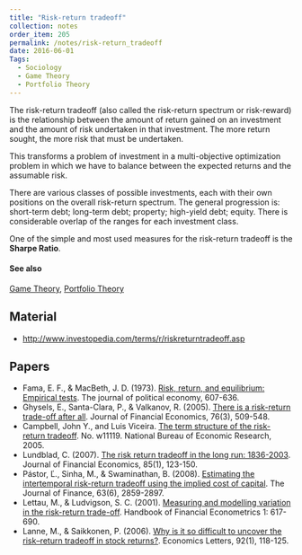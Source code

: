 ```yaml
---
title: "Risk-return tradeoff"
collection: notes
order_item: 205
permalink: /notes/risk-return_tradeoff
date: 2016-06-01
Tags:
  - Sociology
  - Game Theory
  - Portfolio Theory
---
```


The risk-return tradeoff (also called the risk-return spectrum or risk-reward) is the relationship between the amount of return gained on an investment and the amount of risk undertaken in that investment. The more return sought, the more risk that must be undertaken.

This transforms a problem of investment in a multi-objective optimization problem in which we have to balance between the expected returns and the assumable risk.

There are various classes of possible investments, each with their own positions on the overall risk-return spectrum. The general progression is: short-term debt; long-term debt; property; high-yield debt; equity. There is considerable overlap of the ranges for each investment class.

One of the simple and most used measures for the risk-return tradeoff is the **Sharpe Ratio**.


#### See also
[Game Theory](/notes/game_theory), [Portfolio Theory](/notes/portfolio_theory)


## Material
* http://www.investopedia.com/terms/r/riskreturntradeoff.asp


## Papers
* Fama, E. F., & MacBeth, J. D. (1973). [Risk, return, and equilibrium: Empirical tests](http://www.eco.sdu.edu.cn/jrtzx/uploadfile/pdf/empiricalfinance/01.pdf). The journal of political economy, 607-636.
* Ghysels, E., Santa-Clara, P., & Valkanov, R. (2005). [There is a risk-return trade-off after all](https://www.researchgate.net/profile/Pedro_Santa-Clara/publication/5004752_There_is_a_Risk-Return_Tradeoff_After_All/links/00b7d5200ccc72c648000000.pdf). Journal of Financial Economics, 76(3), 509-548.
* Campbell, John Y., and Luis Viceira. [The term structure of the risk-return tradeoff](http://scholar.harvard.edu/files/campbell/files/cv_termstructure_riskreturn.pdf). No. w11119. National Bureau of Economic Research, 2005.
* Lundblad, C. (2007). [The risk return tradeoff in the long run: 1836-2003](http://down.cenet.org.cn/upfile/36/200811711430178.pdf). Journal of Financial Economics, 85(1), 123-150.
* Pástor, Ľ., Sinha, M., & Swaminathan, B. (2008). [Estimating the intertemporal risk-return tradeoff using the implied cost of capital](http://citeseerx.ist.psu.edu/viewdoc/download?doi=10.1.1.445.1320&rep=rep1&type=pdf). The Journal of Finance, 63(6), 2859-2897.
* Lettau, M., & Ludvigson, S. C. (2001). [Measuring and modelling variation in the risk-return trade-off](http://faculty.haas.berkeley.edu/lettau/papers/handbook.pdf). Handbook of Financial Econometrics 1: 617-690.
* Lanne, M., & Saikkonen, P. (2006). [Why is it so difficult to uncover the risk–return tradeoff in stock returns?](https://www.researchgate.net/profile/Markku_Lanne/publication/222543318_Why_is_it_so_difficult_to_uncover_the_riskreturn_tradeoff_in_stock_returns/links/0c960517a541042a10000000.pdf). Economics Letters, 92(1), 118-125.




